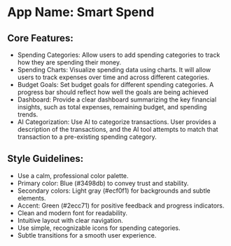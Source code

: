 # **App Name**: Smart Spend

## Core Features:

- Spending Categories: Allow users to add spending categories to track how they are spending their money.
- Spending Charts: Visualize spending data using charts. It will allow users to track expenses over time and across different categories.
- Budget Goals: Set budget goals for different spending categories. A progress bar should reflect how well the goals are being achieved
- Dashboard: Provide a clear dashboard summarizing the key financial insights, such as total expenses, remaining budget, and spending trends.
- AI Categorization: Use AI to categorize transactions. User provides a description of the transactions, and the AI tool attempts to match that transaction to a pre-existing spending category.

## Style Guidelines:

- Use a calm, professional color palette.
- Primary color: Blue (#3498db) to convey trust and stability.
- Secondary colors: Light gray (#ecf0f1) for backgrounds and subtle elements.
- Accent: Green (#2ecc71) for positive feedback and progress indicators.
- Clean and modern font for readability.
- Intuitive layout with clear navigation.
- Use simple, recognizable icons for spending categories.
- Subtle transitions for a smooth user experience.